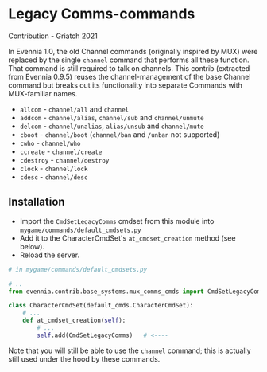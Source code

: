 # Legacy Comms-commands

Contribution - Griatch 2021

In Evennia 1.0, the old Channel commands (originally inspired by MUX) were
replaced by the single `channel` command that performs all these function.
That command is still required to talk on channels. This contrib (extracted
from Evennia 0.9.5) reuses the channel-management of the base Channel command
but breaks out its functionality into separate Commands with MUX-familiar names.

- `allcom` - `channel/all` and `channel`
- `addcom` - `channel/alias`, `channel/sub` and `channel/unmute`
- `delcom` - `channel/unalias`, `alias/unsub` and `channel/mute`
- `cboot` - `channel/boot` (`channel/ban` and `/unban` not supported)
- `cwho` - `channel/who`
- `ccreate` - `channel/create`
- `cdestroy` - `channel/destroy`
- `clock` - `channel/lock`
- `cdesc` - `channel/desc`

##  Installation

- Import the `CmdSetLegacyComms` cmdset from this module into `mygame/commands/default_cmdsets.py`
- Add it to the CharacterCmdSet's `at_cmdset_creation` method (see below).
- Reload the server.

```python
# in mygame/commands/default_cmdsets.py

# ..
from evennia.contrib.base_systems.mux_comms_cmds import CmdSetLegacyComms   # <----

class CharacterCmdSet(default_cmds.CharacterCmdSet):
    # ...
    def at_cmdset_creation(self):
        # ...
        self.add(CmdSetLegacyComms)   # <----

```

Note that you will still be able to use the `channel` command; this is actually
still used under the hood by these commands.

